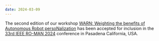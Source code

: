 ```yaml
--- 
date: 2024-03-09
---
```

The second edition of our workshop <a href="https://warn-ws.github.io/" target="_blank" rel="noopener">WARN: Weighting the benefits of Autonomous Robot persoNalization</a> has been accepted for inclusion in the <a href="https://www.ro-man2024.org/" target="_blank" rel="noopener">33rd IEEE RO-MAN 2024</a> conference in Pasadena California, USA.
